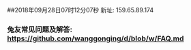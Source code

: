 ##2018年09月28日07时12分07秒 新址: 159.65.89.174
### 兔友常见问题及解答: https://github.com/wanggonging/d/blob/w/FAQ.md
